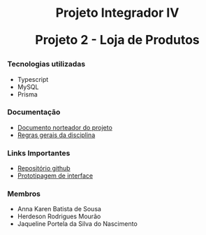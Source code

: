 <div align="center">
    <h1>
        Projeto Integrador IV
        <p> Projeto 2 - Loja de Produtos </p>
    </h1>
</div>

### Tecnologias utilizadas

* Typescript
* MySQL
* Prisma

### Documentação 

* [Documento norteador do projeto](https://github.com/HerdesonMourao/projeto-integrador-4/blob/master/Docs/descricao_projeto.pdf)
* [Regras gerais da disciplina](https://github.com/HerdesonMourao/projeto-integrador-4/blob/master/Docs/regras_gerais.pdf)

### Links Importantes

* [Repositório github](https://github.com/HerdesonMourao/projeto-integrador-4)
* [Prototipagem de interface](https://www.figma.com/file/4XakEpLviYFo61yBfkLK5z/ProjetoIntegrador4?node-id=0%3A1)

<!--### Diagramas

* [Caso de Uso](https://github.com/HerdesonMourao/projeto-integrador-2/blob/master/Docs/Diagramas/CasoDeUsoVersao01.png)
* [Diagrama de Classe](https://github.com/HerdesonMourao/projeto-integrador-2/blob/master/Docs/Diagramas/DiagramaDeClasseVersao02.png)
* [Diagrama de Estado de Máquina](https://github.com/HerdesonMourao/projeto-integrador-2/blob/master/Docs/Diagramas/DiagramaDeEstadoDeMaquina.png)
* [Diagrama de Pacote](https://github.com/HerdesonMourao/projeto-integrador-2/blob/master/Docs/Diagramas/DiagramaDePacote.png)

### Plano de contingência

* [Plano de Contingência](https://github.com/HerdesonMourao/projeto-integrador-2/blob/master/Docs/Plano_de_contingencia.pdf) -->

### Membros

* Anna Karen Batista de Sousa
* Herdeson Rodrigues Mourão
* Jaqueline Portela da Silva do Nascimento